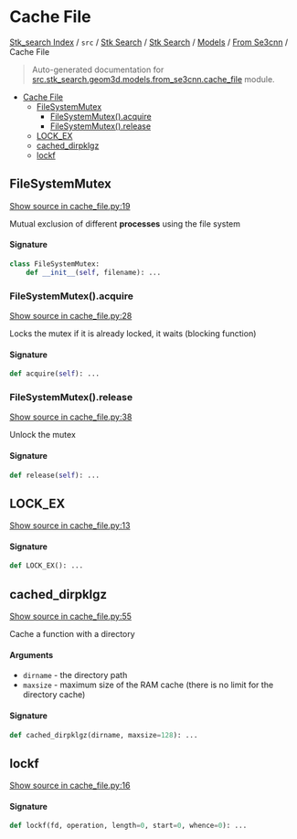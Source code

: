 # Cache File

[Stk_search Index](../../../../../README.md#stk_search-index) / `src` / [Stk Search](../../../index.md#stk-search) / [Stk Search](../../../index.md#stk-search) / [Models](../index.md#models) / [From Se3cnn](./index.md#from-se3cnn) / Cache File

> Auto-generated documentation for [src.stk_search.geom3d.models.from_se3cnn.cache_file](https://github.com/mohammedazzouzi15/STK_search/blob/main/src/stk_search/geom3d/models/from_se3cnn/cache_file.py) module.

- [Cache File](#cache-file)
  - [FileSystemMutex](#filesystemmutex)
    - [FileSystemMutex().acquire](#filesystemmutex()acquire)
    - [FileSystemMutex().release](#filesystemmutex()release)
  - [LOCK_EX](#lock_ex)
  - [cached_dirpklgz](#cached_dirpklgz)
  - [lockf](#lockf)

## FileSystemMutex

[Show source in cache_file.py:19](https://github.com/mohammedazzouzi15/STK_search/blob/main/src/stk_search/geom3d/models/from_se3cnn/cache_file.py#L19)

Mutual exclusion of different **processes** using the file system

#### Signature

```python
class FileSystemMutex:
    def __init__(self, filename): ...
```

### FileSystemMutex().acquire

[Show source in cache_file.py:28](https://github.com/mohammedazzouzi15/STK_search/blob/main/src/stk_search/geom3d/models/from_se3cnn/cache_file.py#L28)

Locks the mutex
if it is already locked, it waits (blocking function)

#### Signature

```python
def acquire(self): ...
```

### FileSystemMutex().release

[Show source in cache_file.py:38](https://github.com/mohammedazzouzi15/STK_search/blob/main/src/stk_search/geom3d/models/from_se3cnn/cache_file.py#L38)

Unlock the mutex

#### Signature

```python
def release(self): ...
```



## LOCK_EX

[Show source in cache_file.py:13](https://github.com/mohammedazzouzi15/STK_search/blob/main/src/stk_search/geom3d/models/from_se3cnn/cache_file.py#L13)

#### Signature

```python
def LOCK_EX(): ...
```



## cached_dirpklgz

[Show source in cache_file.py:55](https://github.com/mohammedazzouzi15/STK_search/blob/main/src/stk_search/geom3d/models/from_se3cnn/cache_file.py#L55)

Cache a function with a directory

#### Arguments

- `dirname` - the directory path
- `maxsize` - maximum size of the RAM cache (there is no limit for the directory cache)

#### Signature

```python
def cached_dirpklgz(dirname, maxsize=128): ...
```



## lockf

[Show source in cache_file.py:16](https://github.com/mohammedazzouzi15/STK_search/blob/main/src/stk_search/geom3d/models/from_se3cnn/cache_file.py#L16)

#### Signature

```python
def lockf(fd, operation, length=0, start=0, whence=0): ...
```